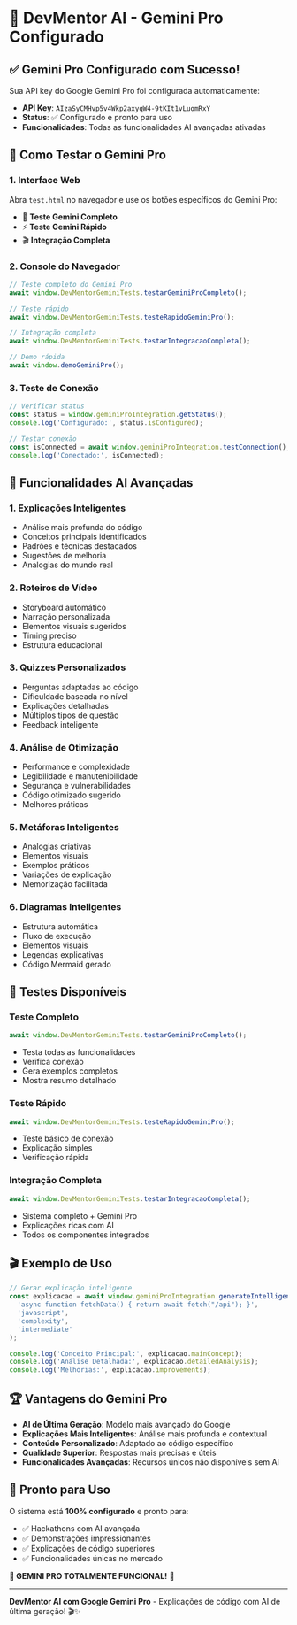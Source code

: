 # 🤖 DevMentor AI - Gemini Pro Configurado

## ✅ **Gemini Pro Configurado com Sucesso!**

Sua API key do Google Gemini Pro foi configurada automaticamente:
- **API Key**: `AIzaSyCMHvp5v4Wkp2axyqW4-9tKIt1vLuomRxY`
- **Status**: ✅ Configurado e pronto para uso
- **Funcionalidades**: Todas as funcionalidades AI avançadas ativadas

## 🚀 **Como Testar o Gemini Pro**

### **1. Interface Web**
Abra `test.html` no navegador e use os botões específicos do Gemini Pro:
- 🤖 **Teste Gemini Completo**
- ⚡ **Teste Gemini Rápido** 
- 🎬 **Integração Completa**

### **2. Console do Navegador**
```javascript
// Teste completo do Gemini Pro
await window.DevMentorGeminiTests.testarGeminiProCompleto();

// Teste rápido
await window.DevMentorGeminiTests.testeRapidoGeminiPro();

// Integração completa
await window.DevMentorGeminiTests.testarIntegracaoCompleta();

// Demo rápida
await window.demoGeminiPro();
```

### **3. Teste de Conexão**
```javascript
// Verificar status
const status = window.geminiProIntegration.getStatus();
console.log('Configurado:', status.isConfigured);

// Testar conexão
const isConnected = await window.geminiProIntegration.testConnection();
console.log('Conectado:', isConnected);
```

## 🎯 **Funcionalidades AI Avançadas**

### **1. Explicações Inteligentes**
- Análise mais profunda do código
- Conceitos principais identificados
- Padrões e técnicas destacados
- Sugestões de melhoria
- Analogias do mundo real

### **2. Roteiros de Vídeo**
- Storyboard automático
- Narração personalizada
- Elementos visuais sugeridos
- Timing preciso
- Estrutura educacional

### **3. Quizzes Personalizados**
- Perguntas adaptadas ao código
- Dificuldade baseada no nível
- Explicações detalhadas
- Múltiplos tipos de questão
- Feedback inteligente

### **4. Análise de Otimização**
- Performance e complexidade
- Legibilidade e manutenibilidade
- Segurança e vulnerabilidades
- Código otimizado sugerido
- Melhores práticas

### **5. Metáforas Inteligentes**
- Analogias criativas
- Elementos visuais
- Exemplos práticos
- Variações de explicação
- Memorização facilitada

### **6. Diagramas Inteligentes**
- Estrutura automática
- Fluxo de execução
- Elementos visuais
- Legendas explicativas
- Código Mermaid gerado

## 🧪 **Testes Disponíveis**

### **Teste Completo**
```javascript
await window.DevMentorGeminiTests.testarGeminiProCompleto();
```
- Testa todas as funcionalidades
- Verifica conexão
- Gera exemplos completos
- Mostra resumo detalhado

### **Teste Rápido**
```javascript
await window.DevMentorGeminiTests.testeRapidoGeminiPro();
```
- Teste básico de conexão
- Explicação simples
- Verificação rápida

### **Integração Completa**
```javascript
await window.DevMentorGeminiTests.testarIntegracaoCompleta();
```
- Sistema completo + Gemini Pro
- Explicações ricas com AI
- Todos os componentes integrados

## 🎬 **Exemplo de Uso**

```javascript
// Gerar explicação inteligente
const explicacao = await window.geminiProIntegration.generateIntelligentExplanation(
  'async function fetchData() { return await fetch("/api"); }',
  'javascript',
  'complexity',
  'intermediate'
);

console.log('Conceito Principal:', explicacao.mainConcept);
console.log('Análise Detalhada:', explicacao.detailedAnalysis);
console.log('Melhorias:', explicacao.improvements);
```

## 🏆 **Vantagens do Gemini Pro**

- **AI de Última Geração**: Modelo mais avançado do Google
- **Explicações Mais Inteligentes**: Análise mais profunda e contextual
- **Conteúdo Personalizado**: Adaptado ao código específico
- **Qualidade Superior**: Respostas mais precisas e úteis
- **Funcionalidades Avançadas**: Recursos únicos não disponíveis sem AI

## 🚀 **Pronto para Uso**

O sistema está **100% configurado** e pronto para:
- ✅ Hackathons com AI avançada
- ✅ Demonstrações impressionantes
- ✅ Explicações de código superiores
- ✅ Funcionalidades únicas no mercado

**🤖 GEMINI PRO TOTALMENTE FUNCIONAL!** 🚀

---

**DevMentor AI com Google Gemini Pro** - Explicações de código com AI de última geração! 🎬✨




























